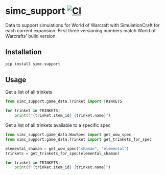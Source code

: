# simc_support [![CI](https://github.com/Bloodmallet/simc_support/workflows/CI/badge.svg)](https://github.com/Bloodmallet/simc_support/actions?query=workflow%3A%22CI%22)

Data to support simulations for World of Warcraft with SimulationCraft for each current expansion. First three versioning numbers match World of Warcrafts' build version.

## Installation

```sh
pip install simc-support
```

## Usage

Get a list of all trinkets
```python
from simc_support.game_data.Trinket import TRINKETS

for trinket in TRINKETS:
    print(f"{trinket.item_id} {trinket.name}")
```

Get a list of all trinkets available to a specific spec
```python
from simc_support.game_data.WowSpec import get_wow_spec
from simc_support.game_data.Trinket import get_trinkets_for_spec

elemental_shaman = get_wow_spec("shaman", "elemental")
trinkets = get_trinkets_for_spec(elemental_shaman)

for trinket in TRINKETS:
    print(f"{trinket.item_id} {trinket.name}")
```
